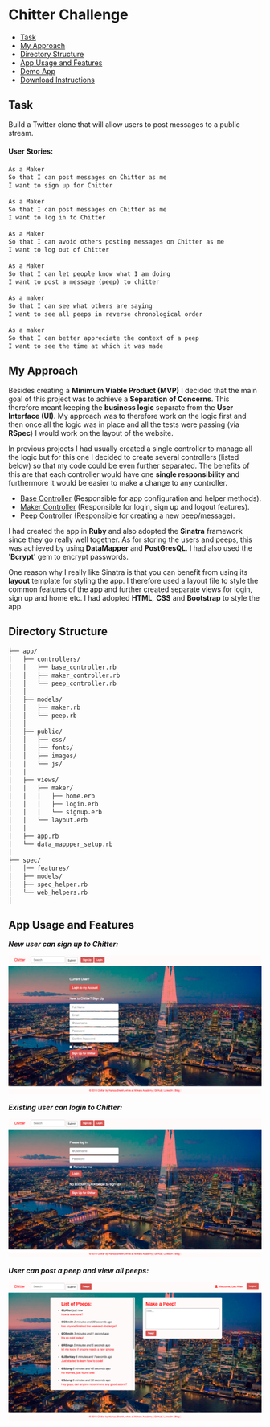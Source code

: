 # Chitter Challenge

* [Task](#task)
* [My Approach](#my-approach)
* [Directory Structure](#directory-structure)
* [App Usage and Features](#app-usage-and-features)
* [Demo App](#demo-app)
* [Download Instructions](#download-instructions)

## Task

Build a Twitter clone that will allow users to post messages to a public stream.

#### User Stories:

```
As a Maker
So that I can post messages on Chitter as me
I want to sign up for Chitter

As a Maker
So that I can post messages on Chitter as me
I want to log in to Chitter

As a Maker
So that I can avoid others posting messages on Chitter as me
I want to log out of Chitter

As a Maker
So that I can let people know what I am doing  
I want to post a message (peep) to chitter

As a maker
So that I can see what others are saying  
I want to see all peeps in reverse chronological order

As a maker
So that I can better appreciate the context of a peep
I want to see the time at which it was made
```
## My Approach

Besides creating a **Minimum Viable Product (MVP)** I decided that the main goal of this project was to achieve a **Separation of Concerns**. This therefore meant keeping the **business logic** separate from the **User Interface (UI)**. My approach was to therefore work on the logic first and then once all the logic was in place and all the tests were passing (via **RSpec**) I would work on the layout of the website.

In previous projects I had usually created a single controller to manage all the logic but for this one I decided to create several controllers (listed below) so that my code could be even further separated. The benefits of this are that each controller would have one **single responsibility** and furthermore it would be easier to make a change to any controller.

* [Base Controller](https://github.com/hsheikhm/chitter-challenge/blob/master/app/controllers/base_controller.rb) (Responsible for app configuration and helper methods).
* [Maker Controller](https://github.com/hsheikhm/chitter-challenge/blob/master/app/controllers/maker_controller.rb) (Responsible for login, sign up and logout features).
* [Peep Controller](https://github.com/hsheikhm/chitter-challenge/blob/master/app/controllers/peep_controller.rb) (Responsible for creating a new peep/message).


I had created the app in **Ruby** and also adopted the **Sinatra** framework since they go really well together. As for storing the users and peeps, this was achieved by using **DataMapper** and **PostGresQL**. I had also used the '**Bcrypt**' gem to encrypt passwords.

One reason why I really like Sinatra is that you can benefit from using its **layout** template for styling the app. I therefore used a layout file to style the common features of the app and further created separate views for login, sign up and home etc. I had adopted **HTML**, **CSS** and **Bootstrap** to style the app.

## Directory Structure

```
├── app/
│   ├── controllers/
│   │   ├── base_controller.rb
│   │   ├── maker_controller.rb
│   │   └── peep_controller.rb
│   │
│   ├── models/
│   │   ├── maker.rb
│   │   └── peep.rb
│   │
│   ├── public/
│   │   ├── css/
│   │   ├── fonts/
│   │   ├── images/
│   │   └── js/
│   │
│   ├── views/
│   │   ├── maker/
│   │   │   ├── home.erb
│   │   │   ├── login.erb
│   │   │   └── signup.erb
│   │   └── layout.erb
│   │
│   ├── app.rb
│   └── data_mappper_setup.rb
│
├── spec/
│   │── features/
│   ├── models/
│   ├── spec_helper.rb
│   └── web_helpers.rb
│

```

## App Usage and Features

***New user can sign up to Chitter:***

![Sign Up Page](https://github.com/hsheikhm/Github-Images/blob/master/chitter-challenge/signup.png)

***Existing user can login to Chitter:***

![Login Page](https://github.com/hsheikhm/Github-Images/blob/master/chitter-challenge/login.png)

***User can post a peep and view all peeps:***

![Home Page](https://github.com/hsheikhm/Github-Images/blob/master/chitter-challenge/home.png)
